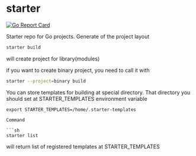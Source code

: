 # starter
[![Go Report Card](https://goreportcard.com/badge/github.com/saromanov/starter)](https://goreportcard.com/report/github.com/saromanov/starter)

Starter repo for Go projects. Generate of the project layout

```sh
starter build
```

will create project for library(modules)

if you want to create binary project, you need to call it with

```sh
starter --project=binary build
```

You can store templates for building at special directory. That directory you should set at STARTER_TEMPLATES environment variable

```
export STARTER_TEMPLATES=/home/.starter-templates

Command 

```sh
starter list
```

will return list of registered templates at STARTER_TEMPLATES
